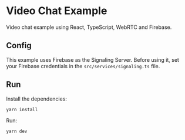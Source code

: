# Video Chat Example

Video chat example using React, TypeScript, WebRTC and Firebase.

## Config

This example uses Firebase as the Signaling Server. Before using it, set your Firebase credentials in the `src/services/signaling.ts` file.

## Run

Install the dependencies:

```bash
yarn install
```

Run:

```bash
yarn dev
```
